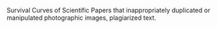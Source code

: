 Survival Curves of Scientific Papers that inappropriately duplicated or manipulated photographic images, plagiarized text. 
